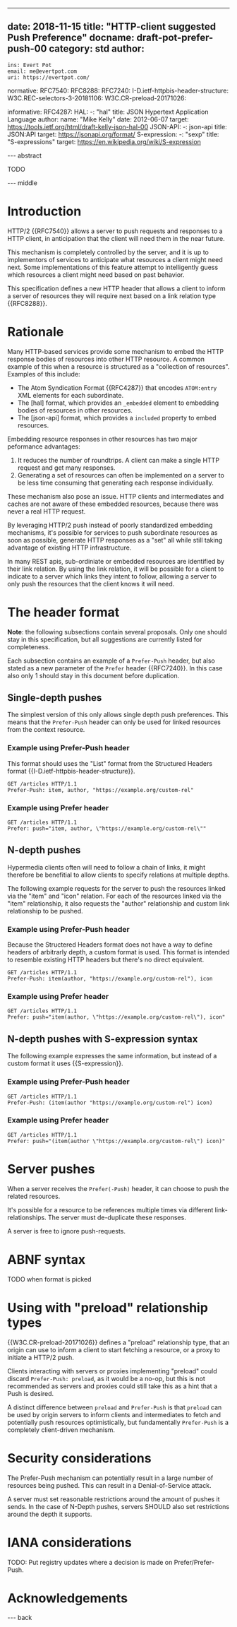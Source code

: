 ---
date: 2018-11-15
title: "HTTP-client suggested Push Preference"
docname: draft-pot-prefer-push-00
category: std
author:
  -
    ins: Evert Pot
    email: me@evertpot.com
    uri: https://evertpot.com/
normative:
  RFC7540:
  RFC8288:
  RFC7240:
  I-D.ietf-httpbis-header-structure:
  W3C.REC-selectors-3-20181106:
  W3C.CR-preload-20171026:

informative:
  RFC4287:
  HAL:
    -: "hal"
    title: JSON Hypertext Application Language
    author:
      name: "Mike Kelly"
    date: 2012-06-07
    target: https://tools.ietf.org/html/draft-kelly-json-hal-00
  JSON-API:
    -: json-api
    title: JSON:API
    target: https://jsonapi.org/format/
  S-expression:
    -: "sexp"
    title: "S-expressions"
    target: https://en.wikipedia.org/wiki/S-expression

--- abstract

TODO

--- middle

# Introduction

HTTP/2 {{RFC7540}} allows a server to push requests and responses to a HTTP
client, in anticipation that the client will need them in the near future.

This mechanism is completely controlled by the server, and it is up to
implementors of services to anticipate what resources a client might need
next. Some implementations of this feature attempt to intelligently guess
which resources a client might need based on past behavior.

This specification defines a new HTTP header that allows a client to inform a
server of resources they will require next based on a link relation type
{{RFC8288}}.

# Rationale

Many HTTP-based services provide some mechanism to embed the HTTP response
bodies of resources into other HTTP resource. A common example of this when
a resource is structured as a "collection of resources". Examples of this
include:

* The Atom Syndication Format {{RFC4287}} that encodes `ATOM:entry` XML
  elements for each subordinate.
* The [hal] format, which provides an `_embedded` element to embedding bodies
  of resources in other resources.
* The [json-api] format, which provides a `included` property to embed
  resources.

Embedding resource responses in other resources has two major peformance
advantages:

1. It reduces the number of roundtrips. A client can make a single HTTP request
   and get many responses.
2. Generating a set of resources can often be implemented on a server to
   be less time consuming that generating each response individually.

These mechanism also pose an issue. HTTP clients and intermediates and caches
are not aware of these embedded resources, because there was never a real HTTP
request.

By leveraging HTTP/2 push instead of poorly standardized embedding mechanisms,
it's possible for services to push subordinate resources as soon as possible,
generate HTTP responses as a "set" all while still taking advantage of existing
HTTP infrastructure.

In many REST apis, sub-ordiniate or embedded resources are identified by their
link relation. By using the link relation, it will be possible for a client
to indicate to a server which links they intent to follow, allowing a server
to only push the resources that the client knows it will need.

# The header format

**Note**: the following subsections contain several proposals. Only one should
stay in this specification, but all suggestions are currently listed for
completeness.

Each subsection contains an example of a `Prefer-Push` header, but also stated
as a new parameter of the `Prefer` header {{RFC7240}}. In this case also only 1
should stay in this document before duplication.

## Single-depth pushes

The simplest version of this only allows single depth push preferences. This
means that the `Prefer-Push` header can only be used for linked resources from
the context resource.

### Example using Prefer-Push header

This format should uses the "List" format from the Structured Headers format
{{I-D.ietf-httpbis-header-structure}}.

~~~~
GET /articles HTTP/1.1
Prefer-Push: item, author, "https://example.org/custom-rel"
~~~~

### Example using Prefer header

~~~~
GET /articles HTTP/1.1
Prefer: push="item, author, \"https://example.org/custom-rel\""
~~~~

## N-depth pushes

Hypermedia clients often will need to follow a chain of links, it might
therefore be benefitial to allow clients to specify relations at multiple
depths.

The following example requests for the server to push the resources linked
via the "item" and "icon" relation. For each of the resources linked via
the "item" relationship, it also requests the "author" relationship and
custom link relationship to be pushed.

### Example using Prefer-Push header

Because the Structered Headers format does not have a way to define headers
of arbitrarly depth, a custom format is used. This format is intended to
resemble existing HTTP headers but there's no direct equivalent.

~~~~
GET /articles HTTP/1.1
Prefer-Push: item(author, "https://example.org/custom-rel"), icon
~~~~

### Example using Prefer header

~~~~
GET /articles HTTP/1.1
Prefer: push="item(author, \"https://example.org/custom-rel\"), icon"
~~~~

## N-depth pushes with S-expression syntax

The following example expresses the same information, but instead of a custom
format it uses {{S-expression}}.

### Example using Prefer-Push header

~~~~
GET /articles HTTP/1.1
Prefer-Push: (item(author "https://example.org/custom-rel") icon)
~~~~

### Example using Prefer header

~~~~
GET /articles HTTP/1.1
Prefer: push="(item(author \"https://example.org/custom-rel\") icon)"
~~~~

# Server pushes

When a server receives the `Prefer(-Push)` header, it can choose to push the
related resources.

It's possible for a resource to be references multiple times via different
link-relationships. The server must de-duplicate these responses.

A server is free to ignore push-requests.

# ABNF syntax

TODO when format is picked

# Using with "preload" relationship types

{{W3C.CR-preload-20171026}} defines a "preload" relationship type, that an
origin can use to inform a client to start fetching a resource, or a proxy
to initiate a HTTP/2 push.

Clients interacting with servers or proxies implementing "preload" could
discard `Prefer-Push: preload`, as it would be a no-op, but this is not
recommended as servers and proxies could still take this as a hint that
a Push is desired.

A distinct difference between `preload` and `Prefer-Push` is that `preload`
can be used by origin servers to inform clients and intermediates to fetch
and potentially push resources optimistically, but fundamentally `Prefer-Push`
is a completely client-driven mechanism.

# Security considerations

The Prefer-Push mechanism can potentially result in a large number of
resources being pushed. This can result in a Denial-of-Service attack.

A server must set reasonable restrictions around the amount of pushes it
sends. In the case of N-Depth pushes, servers SHOULD also set restrictions
around the depth it supports.

# IANA considerations

TODO: Put registry updates where a decision is made on Prefer/Prefer-Push.

# Acknowledgements

--- back

